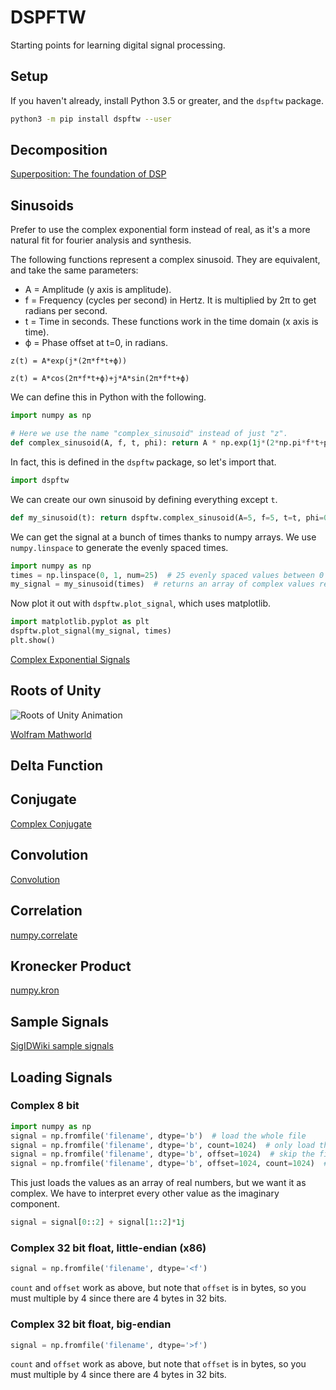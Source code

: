 # DSPFTW

Starting points for learning digital signal processing.

## Setup

If you haven't already, install Python 3.5 or greater, and the `dspftw` package.

```sh
python3 -m pip install dspftw --user
```

## Decomposition

[Superposition: The foundation of DSP](http://www.dspguide.com/ch5/6.htm)

## Sinusoids
Prefer to use the complex exponential form instead of real, as it's a more natural fit for fourier analysis and synthesis.

The following functions represent a complex sinusoid.  They are equivalent, and take the same parameters:

* A = Amplitude (y axis is amplitude).
* f = Frequency (cycles per second) in Hertz.  It is multiplied by 2π to get radians per second.
* t = Time in seconds.  These functions work in the time domain (x axis is time).
* ϕ = Phase offset at t=0, in radians.

```
z(t) = A*exp(j*(2π*f*t+ϕ))

z(t) = A*cos(2π*f*t+ϕ)+j*A*sin(2π*f*t+ϕ)
```

We can define this in Python with the following.

```python
import numpy as np

# Here we use the name "complex_sinusoid" instead of just "z".
def complex_sinusoid(A, f, t, phi): return A * np.exp(1j*(2*np.pi*f*t+phi))
```

In fact, this is defined in the `dspftw` package, so let's import that.

```python
import dspftw
```

We can create our own sinusoid by defining everything except `t`.

```python
def my_sinusoid(t): return dspftw.complex_sinusoid(A=5, f=5, t=t, phi=0)
```

We can get the signal at a bunch of times thanks to numpy arrays.  We use `numpy.linspace` to generate the evenly spaced times.

```python
import numpy as np
times = np.linspace(0, 1, num=25)  # 25 evenly spaced values between 0 and 1
my_signal = my_sinusoid(times)  # returns an array of complex values representing the signal
```

Now plot it out with `dspftw.plot_signal`, which uses matplotlib.

```python
import matplotlib.pyplot as plt
dspftw.plot_signal(my_signal, times)
plt.show()
```

[Complex Exponential Signals](https://www.cs.ccu.edu.tw/~wtchu/courses/2012s_DSP/Lectures/Lecture%203%20Complex%20Exponential%20Signals.pdf)

## Roots of Unity
![Roots of Unity Animation](https://mathworld.wolfram.com/images/gifs/rootsu.gif)

[Wolfram Mathworld](https://mathworld.wolfram.com/RootofUnity.html)

## Delta Function

## Conjugate

[Complex Conjugate](https://en.wikipedia.org/wiki/Complex_conjugate)

## Convolution

[Convolution](https://www.dspguide.com/ch6/2.htm)

## Correlation

[numpy.correlate](https://numpy.org/doc/stable/reference/generated/numpy.correlate.html)

## Kronecker Product

[numpy.kron](https://numpy.org/doc/stable/reference/generated/numpy.kron.html)

## Sample Signals

[SigIDWiki sample signals](https://www.sigidwiki.com/)

## Loading Signals

### Complex 8 bit

```python
import numpy as np
signal = np.fromfile('filename', dtype='b')  # load the whole file
signal = np.fromfile('filename', dtype='b', count=1024)  # only load the first 1024 bytes of the file
signal = np.fromfile('filename', dtype='b', offset=1024)  # skip the first 1024 bytes of the file
signal = np.fromfile('filename', dtype='b', offset=1024, count=1024)  # skip 1024, then load 1024
```

This just loads the values as an array of real numbers, but we want it as complex.  We have to interpret every other value as the imaginary component.

```python
signal = signal[0::2] + signal[1::2]*1j
```

### Complex 32 bit float, little-endian (x86)

```python
signal = np.fromfile('filename', dtype='<f')
```

`count` and `offset` work as above, but note that `offset` is in bytes, so you must multiple by 4 since there are 4 bytes in 32 bits.


### Complex 32 bit float, big-endian

```python
signal = np.fromfile('filename', dtype='>f')
```

`count` and `offset` work as above, but note that `offset` is in bytes, so you must multiple by 4 since there are 4 bytes in 32 bits.
